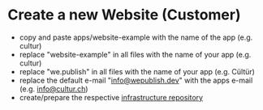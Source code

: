 # Create a new Website (Customer)
- copy and paste apps/website-example with the name of the app (e.g. cultur)
- replace "website-example" in all files with the name of your app (e.g. cultur)
- replace "we.publish" in all files with the name of your app (e.g. Cültür)
- replace the default e-mail "info@wepublish.dev" with the apps e-mail (e.g. info@cultur.ch)
- create/prepare the respective [infrastructure repository](https://github.com/wepublish/infrastructure?tab=readme-ov-file#how-to-add-a-new-media) 
